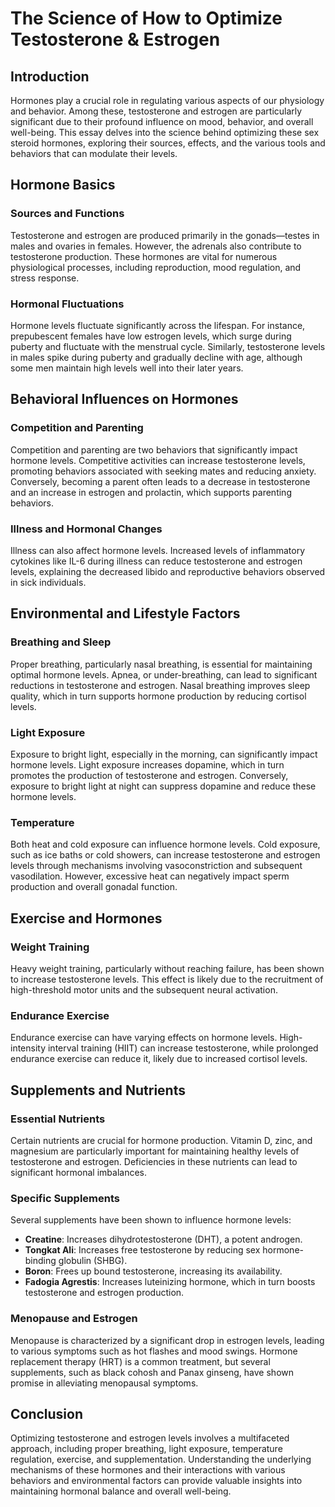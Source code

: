 # The Science of How to Optimize Testosterone & Estrogen

## Introduction

Hormones play a crucial role in regulating various aspects of our physiology and behavior. Among these, testosterone and estrogen are particularly significant due to their profound influence on mood, behavior, and overall well-being. This essay delves into the science behind optimizing these sex steroid hormones, exploring their sources, effects, and the various tools and behaviors that can modulate their levels.

## Hormone Basics

### Sources and Functions

Testosterone and estrogen are produced primarily in the gonads—testes in males and ovaries in females. However, the adrenals also contribute to testosterone production. These hormones are vital for numerous physiological processes, including reproduction, mood regulation, and stress response.

### Hormonal Fluctuations

Hormone levels fluctuate significantly across the lifespan. For instance, prepubescent females have low estrogen levels, which surge during puberty and fluctuate with the menstrual cycle. Similarly, testosterone levels in males spike during puberty and gradually decline with age, although some men maintain high levels well into their later years.

## Behavioral Influences on Hormones

### Competition and Parenting

Competition and parenting are two behaviors that significantly impact hormone levels. Competitive activities can increase testosterone levels, promoting behaviors associated with seeking mates and reducing anxiety. Conversely, becoming a parent often leads to a decrease in testosterone and an increase in estrogen and prolactin, which supports parenting behaviors.

### Illness and Hormonal Changes

Illness can also affect hormone levels. Increased levels of inflammatory cytokines like IL-6 during illness can reduce testosterone and estrogen levels, explaining the decreased libido and reproductive behaviors observed in sick individuals.

## Environmental and Lifestyle Factors

### Breathing and Sleep

Proper breathing, particularly nasal breathing, is essential for maintaining optimal hormone levels. Apnea, or under-breathing, can lead to significant reductions in testosterone and estrogen. Nasal breathing improves sleep quality, which in turn supports hormone production by reducing cortisol levels.

### Light Exposure

Exposure to bright light, especially in the morning, can significantly impact hormone levels. Light exposure increases dopamine, which in turn promotes the production of testosterone and estrogen. Conversely, exposure to bright light at night can suppress dopamine and reduce these hormone levels.

### Temperature

Both heat and cold exposure can influence hormone levels. Cold exposure, such as ice baths or cold showers, can increase testosterone and estrogen levels through mechanisms involving vasoconstriction and subsequent vasodilation. However, excessive heat can negatively impact sperm production and overall gonadal function.

## Exercise and Hormones

### Weight Training

Heavy weight training, particularly without reaching failure, has been shown to increase testosterone levels. This effect is likely due to the recruitment of high-threshold motor units and the subsequent neural activation.

### Endurance Exercise

Endurance exercise can have varying effects on hormone levels. High-intensity interval training (HIIT) can increase testosterone, while prolonged endurance exercise can reduce it, likely due to increased cortisol levels.

## Supplements and Nutrients

### Essential Nutrients

Certain nutrients are crucial for hormone production. Vitamin D, zinc, and magnesium are particularly important for maintaining healthy levels of testosterone and estrogen. Deficiencies in these nutrients can lead to significant hormonal imbalances.

### Specific Supplements

Several supplements have been shown to influence hormone levels:

- **Creatine**: Increases dihydrotestosterone (DHT), a potent androgen.
- **Tongkat Ali**: Increases free testosterone by reducing sex hormone-binding globulin (SHBG).
- **Boron**: Frees up bound testosterone, increasing its availability.
- **Fadogia Agrestis**: Increases luteinizing hormone, which in turn boosts testosterone and estrogen production.

### Menopause and Estrogen

Menopause is characterized by a significant drop in estrogen levels, leading to various symptoms such as hot flashes and mood swings. Hormone replacement therapy (HRT) is a common treatment, but several supplements, such as black cohosh and Panax ginseng, have shown promise in alleviating menopausal symptoms.

## Conclusion

Optimizing testosterone and estrogen levels involves a multifaceted approach, including proper breathing, light exposure, temperature regulation, exercise, and supplementation. Understanding the underlying mechanisms of these hormones and their interactions with various behaviors and environmental factors can provide valuable insights into maintaining hormonal balance and overall well-being.